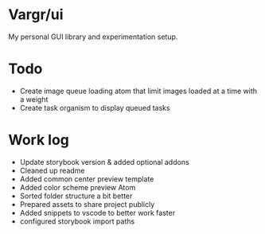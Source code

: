 # Vargr/ui

My personal GUI library and experimentation setup.

# Todo
- Create image queue loading atom that limit images loaded at a time with a weight
- Create task organism to display queued tasks

# Work log

- Update storybook version & added optional addons
- Cleaned up readme
- Added common center preview template
- Added color scheme preview Atom
- Sorted folder structure a bit better
- Prepared assets to share project publicly
- Added snippets to vscode to better work faster
- configured storybook import paths


